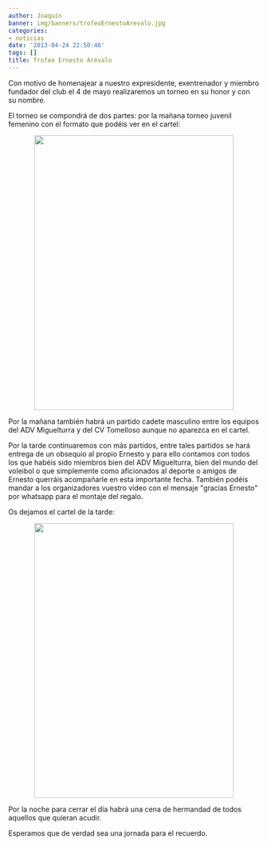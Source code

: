 ```yaml
---
author: Joaquín
banner: img/banners/trofeoErnestoArevalo.jpg
categories:
- noticias
date: '2013-04-24 22:50:46'
tags: []
title: Trofeo Ernesto Arévalo
---
```


Con motivo de homenajear a nuestro expresidente, exentrenador y miembro fundador del club el 4 de mayo realizaremos un torneo en su honor y con su nombre. 

El torneo se compondrá de dos partes: por la mañana torneo juvenil femenino con el formato que podéis ver en el cartel:

<center>
<img src="http://www.advmiguelturra.org/img/banners/CARTEL_ERNESTO%20%20%28copia%29.jpg" height="550" width="400"/> </center>

Por la mañana también habrá un partido cadete masculino entre los equipos del ADV Miguelturra y del CV Tomelloso aunque no aparezca en el cartel.

Por la tarde continuaremos con más partidos, entre tales partidos se hará entrega de un obsequio al propio Ernesto y para ello contamos con todos los que habéis sido miembros bien del ADV Miguelturra, bien del mundo del voleibol o que simplemente como aficionados al deporte o amigos de Ernesto querráis acompañarle en esta importante fecha. También podéis mandar a los organizadores vuestro vídeo con el mensaje "gracias Ernesto" por whatsapp para el montaje del regalo.

Os dejamos el cartel de la tarde:

<center>
<img src="http://www.advmiguelturra.org/img/banners/trofeoErnestoArevalo.jpg" height="550" width="400"/> </center>

Por la noche para cerrar el día habrá una cena de hermandad de todos aquellos que quieran acudir. 

Esperamos que de verdad sea una jornada para el recuerdo.

